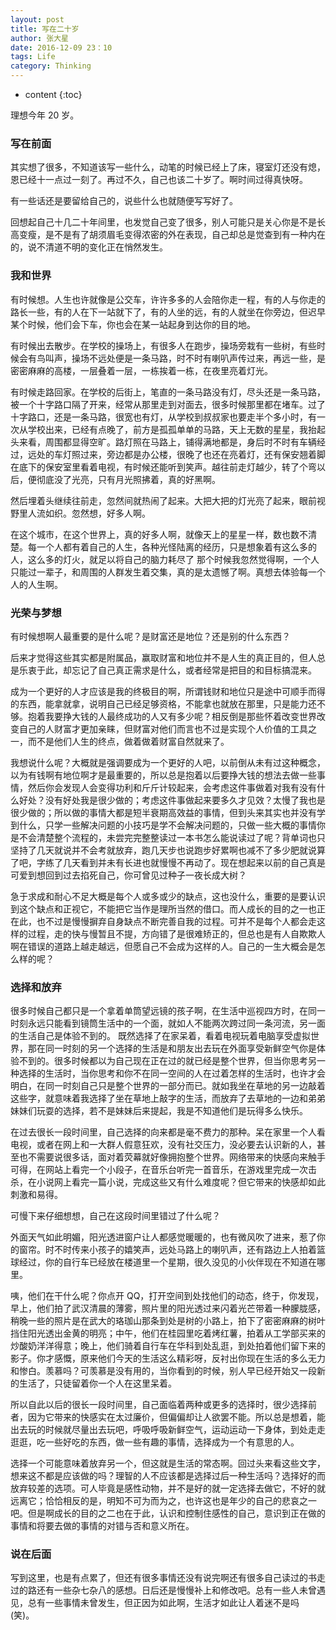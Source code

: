 ```yaml
---
layout: post
title: 写在二十岁
author: 张大星
date: 2016-12-09 23：10
tags: Life
category: Thinking
---
```

* content
{:toc}

理想今年 20 岁。
 
 



### 写在前面

其实想了很多，不知道该写一些什么，动笔的时候已经上了床，寝室灯还没有熄，恩已经十一点过一刻了。再过不久，自己也该二十岁了。啊时间过得真快呀。

有一些话还是要留给自己的，说些什么也就随便写写好了。

回想起自己十几二十年间里，也发觉自己变了很多，别人可能只是关心你是不是长高变瘦，是不是有了胡须眉毛变得浓密的外在表现，自己却总是觉查到有一种内在的，说不清道不明的变化正在悄然发生。

### 我和世界

有时候想。人生也许就像是公交车，许许多多的人会陪你走一程，有的人与你走的路长一些，有的人在下一站就下了，有的人坐的远，有的人就坐在你旁边，但迟早某个时候，他们会下车，你也会在某一站起身到达你的目的地。

有时候出去散步。在学校的操场上，有很多人在跑步，操场旁栽有一些树，有些时候会有鸟叫声，操场不远处便是一条马路，时不时有喇叭声传过来，再远一些，是密密麻麻的高楼，一层叠着一层，一栋挨着一栋，在夜里亮着灯光。

有时候走路回家。在学校的后街上，笔直的一条马路没有灯，尽头还是一条马路，被一个十字路口隔了开来，经常从那里走到对面去，很多时候那里都在堵车。过了十字路口，还是一条马路，很宽也有灯，从学校到叔叔家也要走半个多小时，有一次从学校出来，已经有点晚了，前方是孤孤单单的马路，天上无数的星星，我抬起头来看，周围都显得空旷。路灯照在马路上，铺得满地都是，身后时不时有车辆经过，远处的车灯照过来，旁边都是办公楼，很晚了也还在亮着灯，还有保安翘着脚在底下的保安室里看着电视，有时候还能听到笑声。越往前走灯越少，转了个弯以后，便彻底没了光亮，只有月光照拂着，真的好黑啊。

然后埋着头继续往前走，忽然间就热闹了起来。大把大把的灯光亮了起来，眼前视野里人流如织。忽然想，好多人啊。

在这个城市，在这个世界上，真的好多人啊，就像天上的星星一样，数也数不清楚。每一个人都有着自己的人生，各种光怪陆离的经历，只是想象着有这么多的人，这么多的灯火，就足以将自己的脑力耗尽了 那个时候我忽然觉得啊，一个人只能过一辈子，和周围的人群发生着交集，真的是太遗憾了啊。真想去体验每一个人的人生啊。

### 光荣与梦想

有时候想啊人最重要的是什么呢？是财富还是地位？还是别的什么东西？

后来才觉得这些其实都是附属品，赢取财富和地位并不是人生的真正目的，但人总是乐衷于此，却忘记了自己真正需求是什么，或者经常是把目的和目标搞混来。

成为一个更好的人才应该是我的终极目的啊，所谓钱财和地位只是途中可顺手而得的东西，能拿就拿，说明自己已经足够资格，不能拿也就放在那里，只是能力还不够。抱着我要挣大钱的人最终成功的人又有多少呢？相反倒是那些怀着改变世界改变自己的人财富才更加亲睐，但财富对他们而言也不过是实现个人价值的工具之一，而不是他们人生的终点，做着做着财富自然就来了。

我想说什么呢？大概就是强调要成为一个更好的人吧，以前倒从未有过这种概念，以为有钱啊有地位啊才是最重要的，所以总是抱着以后要挣大钱的想法去做一些事情，然后你会发现人会变得功利和斤斤计较起来，会考虑这件事做着对我有没有什么好处？没有好处我是很少做的；考虑这件事做起来要多久才见效？太慢了我也是很少做的；所以做的事情大都是短半衰期高效益的事情，但到头来其实也并没有学到什么，只学一些解决问题的小技巧是学不会解决问题的，只做一些大概的事情你是不会清楚整个流程的，未尝完完整整读过一本书怎么能说读过了呢？背单词也只坚持了几天就说并不会考就放弃，跑几天步也说跑步好累啊也减不了多少肥就说算了吧，字练了几天看到并未有长进也就慢慢不再动了。现在想起来以前的自己真是可爱到想回到过去掐死自己，你可曾见过种子一夜长成大树？

急于求成和耐心不足大概是每个人或多或少的缺点，这也没什么，重要的是要认识到这个缺点和正视它，不能把它当作是理所当然的借口。而人成长的目的之一也正在此，也不过是慢慢摒弃自身缺点不断完善自我的过程。可并不是每个人都会走这样的过程，走的快与慢暂且不提，方向错了是很难矫正的，但总也是有人自欺欺人啊在错误的道路上越走越远，但愿自己不会成为这样的人。自己的一生大概会是怎么样的呢？

### 选择和放弃

很多时候自己都只是一个拿着单筒望远镜的孩子啊，在生活中巡视四方时，在同一时刻永远只能看到镜筒生活中的一个面，就如人不能两次跨过同一条河流，另一面的生活自己是体验不到的。
既然选择了在家呆着，看着电视玩着电脑享受虚拟世界，那在同一时刻的另一个选择的生活是和朋友出去玩在外面享受新鲜空气你是体验不到的。很多时候都以为自己现在正在过的就已经是整个世界，但当你思考另一种选择的生活时，当你思考和你不在同一空间的人在过着怎样的生活时，也许才会明白，在同一时刻自己只是整个世界的一部分而已。就如我坐在草地的另一边敲着这些字，就意味着我选择了坐在草地上敲字的生活，而放弃了去草地的一边和弟弟妹妹们玩耍的选择，若不是妹妹后来提起，我是不知道他们是玩得多么快乐。

在过去很长一段时间里，自己选择的向来都是毫不费力的那种。呆在家里一个人看电视，或者在网上和一大群人假意狂欢，没有社交压力，没必要去认识新的人，甚至也不需要说很多话，面对着荧幕就好像拥抱整个世界。网络带来的快感向来触手可得，在网站上看完一个小段子，在音乐台听完一首音乐，在游戏里完成一次击杀，在小说网上看完一篇小说，完成这些又有什么难度呢？但它带来的快感却如此刺激和易得。

可慢下来仔细想想，自己在这段时间里错过了什么呢？

外面天气如此明媚，阳光透进窗户让人都感觉暖暖的，也有微风吹了进来，惹了你的窗帘。时不时传来小孩子的嬉笑声，远处马路上的喇叭声，还有路边上人拍着篮球经过，你的自行车已经放在楼道里一个星期，很久没见的小伙伴现在不知道在哪里。

咦，他们在干什么呢？你点开 QQ，打开空间到处找他们的动态，终于，你发现，早上，他们拍了武汉清晨的薄雾，照片里的阳光透过来闪着光芒带着一种朦胧感，稍晚一些的照片是在武大的珞珈山那条到处是树的小路上，拍下了密密麻麻的树叶挡住阳光透出金黄的明亮；中午，他们在桂园里吃着烤红薯，拍着从工学部买来的炒酸奶洋洋得意；晚上，他们骑着自行车在华科到处乱逛，到处拍着他们留下来的影子。你才感慨，原来他们今天的生活这么精彩呀，反衬出你现在生活的多么无力和惨白。羡慕吗？可羡慕是没有用的，当你看到的时候，别人早已经开始又一段新的生活了，只徒留着你一个人在这里呆着。

所以自此以后的很长一段时间里，自己面临着两种或更多的选择时，很少选择前者，因为它带来的快感实在太过廉价，但偏偏却让人欲罢不能。所以总是想着，能出去玩的时候就尽量出去玩吧，呼吸呼吸新鲜空气，运动运动一下身体，到处走走逛逛，吃一些好吃的东西，做一些有趣的事情，选择成为一个有意思的人。

选择一个可能意味着放弃另一个，但这就是生活的常态啊。回过头来看这些文字，想来这不都是应该做的吗？理智的人不应该都是选择过后一种生活吗？选择好的而放弃较差的选项。可人毕竟是感性动物，并不是好的就一定选择去做它，不好的就远离它；恰恰相反的是，明知不可为而为之，也许这也是年少的自己的悲哀之一吧。但是啊成长的目的之二也在于此，认识和控制住感性的自己，意识到正在做的事情和将要去做的事情的对错与否和意义所在。

### 说在后面

写到这里，也是有点累了，但还有很多事情还没有说完啊还有很多自己读过的书走过的路还有一些杂七杂八的感想。日后还是慢慢补上和修改吧。总有一些人未曾遇见，总有一些事情未曾发生，但正因为如此啊，生活才如此让人着迷不是吗 (笑)。



